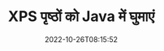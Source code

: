 ---
############################# Static ############################
layout: "auto-gen-merger"
date: 2022-10-26T08:15:52
draft: false
otherformats: pdf tex epub

############################# Head ############################
head_title: "XPS पृष्ठों को Java में घुमाएं - 90, 180, 270 कोण पर घुमाएं"
head_description: "दस्तावेज़ विलय API का उपयोग करके किसी XPS फ़ाइल के विशिष्ट या सभी दस्तावेज़ पृष्ठों को 90, 180, 270 रोटेशन कोण पर घुमाएँ।"

############################# Header ############################
title: "XPS पृष्ठों को Java में घुमाएं"
description: "XPS पृष्ठों को Java कोड की कुछ पंक्तियों के साथ घुमाएं।"
bg_image: "https://cms.admin.containerize.com/templates/aspose/App_Themes/V3/images/bg/header1.png"
bg_overlay: false
button:
    enable: true
    icon: "fas fa-arrow-down"
    label: "नि: शुल्क परीक्षण डाउनलोड करें"
    link: "https://downloads.groupdocs.com/merger/java"

############################# SubMenu ############################
submenu:
    enable: true

    left:
        img_alt: "GroupDocs.Merger for Java"
        image: "https://cms.admin.containerize.com/templates/groupdocs/images/product-logos/90x90-noborder/groupdocs-merger-java.png"
        product: "GroupDocs.Merger"
        platform: "Java"

    middle:
        button:

            # button loop
            - link: "https://apireference.groupdocs.com/merger/java"
              text: "एपीआई संदर्भ"

            # button loop
            - link: "https://github.com/groupdocs-merger"
              text: "कोड उदाहरण"

            # button loop
            - link: "https://products.groupdocs.app/merger/family"
              text: "लाइव डेमो"

            # button loop
            - link: "https://purchase.groupdocs.com/pricing/merger/java"
              text: "मूल्य निर्धारण"

    right:
        link_download: "https://downloads.groupdocs.com/merger"
        link_learn: "https://docs.groupdocs.com/merger/java"
        link_buy: "https://purchase.groupdocs.com"

############################# About ############################
about:
    enable: true
    title: "GroupDocs.Merger for Java API के बारे में"
    content: |
        [GroupDocs.Merger for Java](/hi/merger/java/) PDF, Microsoft Office (Word, Excel, PowerPoint) सहित दस्तावेज़ स्वरूपों की एक विस्तृत श्रृंखला के बीच सुरक्षित रूप से मर्ज और विभाजित करने का एक सरल समाधान प्रदान करता है , OneNote), OpenDocument, HTML, चित्र और कई अन्य Java अनुप्रयोगों के भीतर। कोड की केवल कुछ पंक्तियों को जोड़कर, कई दस्तावेज़ संचालन करें जैसे कि दस्तावेज़ों के भीतर पृष्ठों के उन्मुखीकरण को स्थानांतरित करना, हटाना, घुमाना, स्वैप करना, निकालना या बदलना। दस्तावेज़ मर्ज करने वाला एपीआई पृष्ठ पर दस्तावेज़ संरचना, स्वरूपण और सामग्री का विश्लेषण करने के लिए छवि के रूप में दस्तावेज़ पृष्ठों का पूर्वावलोकन करने का भी समर्थन करता है।
        
        GroupDocs.Merger API कॉर्पोरेट समाधानों के लिए एक सही विकल्प है जिसके लिए फ़ाइल पृष्ठ रोटेशन सुविधाओं की आवश्यकता होती है। ये एपीआई J2SE 7.0 (1.7), J2SE 8.0 (1.8), Java 10 सहित सभी प्रमुख ऑपरेटिंग सिस्टम और प्लेटफॉर्म पर अच्छी तरह से समर्थित हैं।

############################# Steps ############################
steps:
    enable: true
    title_left: "XPS फ़ाइल पृष्ठों को Java में घुमाएं"
    content_left: |
        [GroupDocs.Merger for Java](/hi/merger/java/) डेवलपर्स के लिए Java फ़ाइल के भीतर कुछ विशिष्ट या सभी पृष्ठों को 90 पर एक XPS फ़ाइल में घुमाना आसान बनाता है। कुछ आसान चरणों को लागू करके 180 या 270 रोटेशन कोण।
        
        * वांछित रोटेशन एंगल और पेज नंबर के साथ **रोटेटऑप्शन** इनिशियलाइज़ करें।
        * **विलय** का नया उदाहरण बनाएं और स्रोत दस्तावेज़ पथ को कंस्ट्रक्टर पैरामीटर के रूप में पास करें।
        * **रोटेटपेज** पर कॉल करें और **रोटेटऑप्शन** ऑब्जेक्ट पास करें।
        * **सहेजें** पर कॉल करें और परिणामी दस्तावेज़ को सहेजने के लिए फ़ाइल पथ निर्दिष्ट करें।

    title_right: "सिस्टम आवश्यकताएं"
    content_right: |
        GroupDocs.Merger for Java API सभी प्रमुख प्लेटफॉर्म और ऑपरेटिंग सिस्टम पर समर्थित हैं। नीचे दिए गए कोड को निष्पादित करने से पहले, कृपया सुनिश्चित करें कि आपके सिस्टम पर निम्नलिखित पूर्वापेक्षाएँ स्थापित हैं।

        * ऑपरेटिंग सिस्टम: माइक्रोसॉफ्ट विंडोज, लिनक्स, मैकओएस
        * विकास परिवेश: NetBeans, IntelliJ IDEA, Eclipse
        * फ़्रेमवर्क: J2SE 7.0 (1.7), J2SE 8.0 (1.8), Java 10
        * [Maven](https://repository.groupdocs.com/webapp/#/artifacts/browse/tree/General/repo/com/groupdocs/groupdocs-merger) से GroupDocs.Merger for Java का नवीनतम संस्करण डाउनलोड करें
         
    code: |
     {{% merger/additional-styles %}}
     {{< merger/code-merger title="Java उदाहरण कोड का उपयोग करके XPS फ़ाइल पृष्ठों को कैसे घुमाएँ">}}

        ```java    
        // GroupDocs.Merger API का उपयोग करके XPS फ़ाइल पृष्ठों को घुमाएँ
        // घुमाने के लिए घूर्णन कोण और पृष्ठ संख्या निर्दिष्ट करने के लिए RotateOptions वर्ग प्रारंभ करें
        RotateOptions rotateOptions = new RotateOptions(RotateMode.Rotate180, new int[] { 2, 3 });

        // इनपुट XPS दस्तावेज़ के साथ त्वरित विलय
        Merger merger = new Merger("input.xps");

        // रोटेटपेज विधि को कॉल करें और इसे रोटेटऑप्शन ऑब्जेक्ट पास करें
        merger.rotatePages(rotateOptions);
    
        // कॉल सहेजें विधि और आउटपुट दस्तावेज़ को सहेजने के लिए वांछित फ़ाइल पथ पास करें
        merger.save("output.xps");
        ```
     {{< /merger/code-merger >}}

############################# Demos ############################
demos:
    enable: true
    title: "लाइव डेमो - घुमाएँ XPS फ़ाइल पेज ऑनलाइन"
    content: |
       [GroupDocs.Merger Live Demos](https://products.groupdocs.app/splitter/rotate-pages/xps) वेबसाइट पर जाकर XPS फ़ाइल पेजों को अभी घुमाएँ।
       लाइव डेमो के निम्नलिखित लाभ हैं।
        
############################# About Formats ############################
about_formats:
    enable: true

############################# More Formats ############################
more_formats:
    enable: true
    title: "अन्य दस्तावेज़ स्वरूपों के पृष्ठ घुमाएँ"
    content: |
        फ़ाइल स्वरूपों और छवियों के लिए Java दस्तावेज़ विलय और विभाजित API। नीचे बताए अनुसार कुछ लोकप्रिय फ़ाइल स्वरूपों को घुमाएँ।

############################# Back to top ###############################
back_to_top:
    enable: true
---
